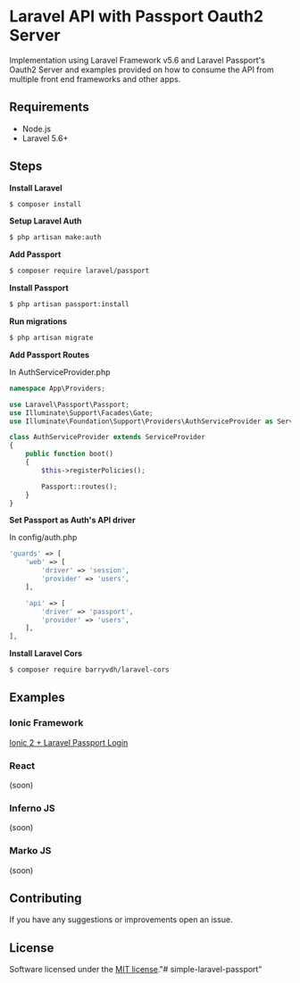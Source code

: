 
# Laravel API with Passport Oauth2 Server

Implementation using Laravel Framework v5.6 and Laravel Passport's Oauth2 Server and examples provided on how to consume the API from multiple front end frameworks and other apps.

## Requirements

- Node.js
- Laravel 5.6+


## Steps

**Install Laravel**

``` bash
$ composer install
```


**Setup Laravel Auth**

``` bash
$ php artisan make:auth
```


**Add Passport**

``` bash
$ composer require laravel/passport
```


**Install Passport**

``` bash
$ php artisan passport:install
```


**Run migrations**

``` bash
$ php artisan migrate
```


**Add Passport Routes**

In AuthServiceProvider.php

``` php
namespace App\Providers;

use Laravel\Passport\Passport;
use Illuminate\Support\Facades\Gate;
use Illuminate\Foundation\Support\Providers\AuthServiceProvider as ServiceProvider;

class AuthServiceProvider extends ServiceProvider
{
    public function boot()
    {
        $this->registerPolicies();

        Passport::routes();
    }
}

```


**Set Passport as Auth's API driver**

In config/auth.php

``` php
'guards' => [
    'web' => [
        'driver' => 'session',
        'provider' => 'users',
    ],

    'api' => [
        'driver' => 'passport',
        'provider' => 'users',
    ],
],
```


**Install Laravel Cors**

``` bash
$ composer require barryvdh/laravel-cors
```


## Examples


### Ionic Framework 

[Ionic 2 + Laravel Passport Login](https://github.com/fcaivano/ionic-passport-app)

### React

(soon)

### Inferno JS

(soon) 

### Marko JS

(soon)


## Contributing

If you have any suggestions or improvements open an issue.

<!-- ### Security

If you discover any security-related issues, please email email@provider.com instead of using the issue tracker. -->

<!-- ## Support

...

... -->


## License

Software licensed under the [MIT license](https://opensource.org/licenses/MIT)."# simple-laravel-passport" 
